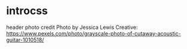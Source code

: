 # introcss
header photo credit
Photo by Jessica Lewis Creative: https://www.pexels.com/photo/grayscale-photo-of-cutaway-acoustic-guitar-1010518/
